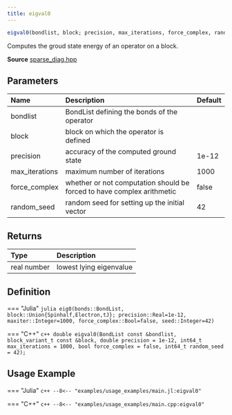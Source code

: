 ```yaml
---
title: eigval0
---
```


```julia
eigval0(bondlist, block; precision, max_iterations, force_complex, random_seed)
```

Computes the groud state energy of an operator on a block.

**Source** [sparse_diag.hpp](https://github.com/awietek/xdiag/blob/master/xdiag/algorithms/sparse_diag.hpp)

## Parameters

| Name           | Description                                                            | Default |
|:---------------|:-----------------------------------------------------------------------|---------|
| bondlist       | BondList defining the bonds of the operator                            |         |
| block          | block on which the operator is defined                                 |         |
| precision      | accuracy of the computed ground state                                  | 1e-12   |
| max_iterations | maximum number of iterations                                           | 1000    |
| force_complex  | whether or not computation should be forced to have complex arithmetic | false   |
| random_seed    | random seed for setting up the initial vector                          | 42      |

## Returns

| Type        | Description             |
|:------------|:------------------------|
| real number | lowest lying eigenvalue |


## Definition

=== "Julia"
	```julia
	eig0(bonds::BondList, block::Union{Spinhalf,Electron,tJ};
         precision::Real=1e-12, maxiter::Integer=1000,
		 force_complex::Bool=false, seed::Integer=42)
	```

=== "C++"
    ```c++
    double eigval0(BondList const &bondlist, block_variant_t const &block,
				   double precision = 1e-12, int64_t max_iterations = 1000,
				   bool force_complex = false, int64_t random_seed = 42);
	```

## Usage Example

=== "Julia"
	```c++
	--8<-- "examples/usage_examples/main.jl:eigval0"
	```

=== "C++"
	```c++
	--8<-- "examples/usage_examples/main.cpp:eigval0"
	```
	
